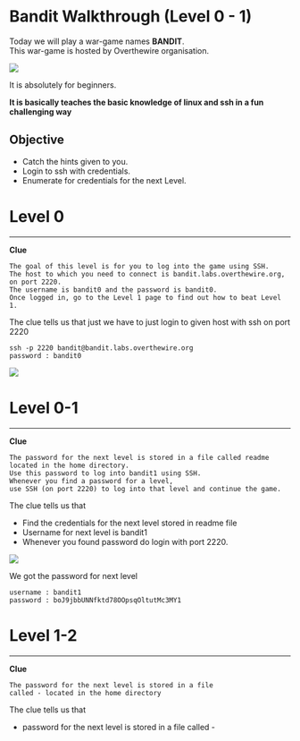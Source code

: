 # Bandit Walkthrough (Level 0 - 1)  
  
Today we will play a war-game names **BANDIT**.  
This war-game is hosted by Overthewire organisation.  

![](/photos/bandit-photos/cat.png)

It is absolutely for beginners.  

**It is basically teaches the basic knowledge of linux and ssh in a fun challenging way**

## Objective 
  
* Catch the hints given to you. 
* Login to ssh with credentials.
* Enumerate for credentials for the next Level.

# Level 0
** **
**Clue**
```
The goal of this level is for you to log into the game using SSH.  
The host to which you need to connect is bandit.labs.overthewire.org,  
on port 2220.  
The username is bandit0 and the password is bandit0.   
Once logged in, go to the Level 1 page to find out how to beat Level 1.
```
  
The clue tells us that just we have to just login to given host with ssh on port 2220
```
ssh -p 2220 bandit@bandit.labs.overthewire.org
password : bandit0
```

![](/photos/bandit-photos/bandit0.png)

# Level 0-1
** **
**Clue**
```
The password for the next level is stored in a file called readme  
located in the home directory.  
Use this password to log into bandit1 using SSH.
Whenever you find a password for a level,
use SSH (on port 2220) to log into that level and continue the game.
```

The clue tells us that
* Find the credentials for the next level stored in readme file
* Username for next level is bandit1
* Whenever you found password do login with port 2220.

![](/photos/bandit-photos/bandit0-1.png)

We got the password for next level
```
username : bandit1
password : boJ9jbbUNNfktd78OOpsqOltutMc3MY1
```

# Level 1-2
** **
**Clue**
```
The password for the next level is stored in a file  
called - located in the home directory
```

The clue tells us that
* password for the next level is stored in a file called -
